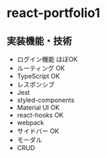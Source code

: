 # react-portfolio1

## 実装機能・技術
- ログイン機能 ほぼOK
- ルーティング OK
- TypeScript OK
- レスポンシブ
- Jest
- styled-components
- Material UI OK
- react-hooks OK
- webpack
- サイドバー OK
- モーダル
- CRUD
